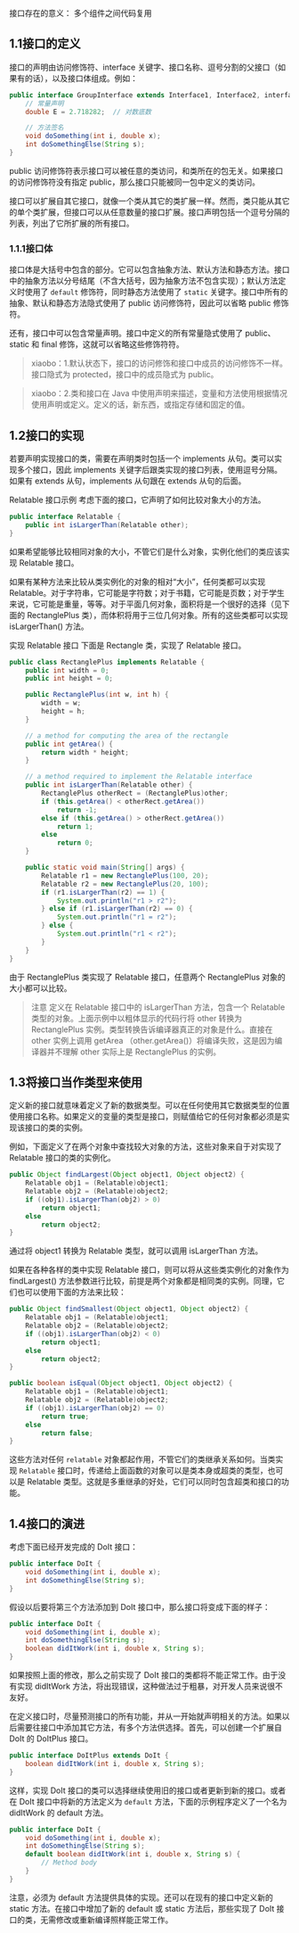 接口存在的意义：
多个组件之间代码复用

## 1.1接口的定义
接口的声明由访问修饰符、interface 关键字、接口名称、逗号分割的父接口（如果有的话），以及接口体组成。例如：
```java
public interface GroupInterface extends Interface1, Interface2, interface3 {
	// 常量声明
	double E = 2.718282;  // 对数底数

	// 方法签名
	void doSomething(int i, double x);
	int doSomethingElse(String s);
}
```
public 访问修饰符表示接口可以被任意的类访问，和类所在的包无关。如果接口的访问修饰符没有指定 public，那么接口只能被同一包中定义的类访问。

接口可以扩展自其它接口，就像一个类从其它的类扩展一样。然而，类只能从其它的单个类扩展，但接口可以从任意数量的接口扩展。接口声明包括一个逗号分隔的列表，列出了它所扩展的所有接口。

### 1.1.1接口体
接口体是大括号中包含的部分。它可以包含抽象方法、默认方法和静态方法。接口中的抽象方法以分号结尾（不含大括号，因为抽象方法不包含实现）；默认方法定义时使用了 `default` 修饰符，同时静态方法使用了 `static` 关键字。接口中所有的抽象、默认和静态方法隐式使用了 public 访问修饰符，因此可以省略 public 修饰符。

还有，接口中可以包含常量声明。接口中定义的所有常量隐式使用了 public、static 和 final 修饰，这就可以省略这些修饰符符。

> xiaobo：1.默认状态下，接口的访问修饰和接口中成员的访问修饰不一样。接口隐式为 protected，接口中的成员隐式为 public。

> xiaobo：2.类和接口在 Java 中使用声明来描述，变量和方法使用根据情况使用声明或定义。定义的话，新东西，或指定存储和固定的值。


## 1.2接口的实现
若要声明实现接口的类，需要在声明类时包括一个 implements 从句。类可以实现多个接口，因此 implements 关键字后跟类实现的接口列表，使用逗号分隔。如果有 extends 从句，implements 从句跟在 extends 从句的后面。

Relatable 接口示例
考虑下面的接口，它声明了如何比较对象大小的方法。
```java
public interface Relatable {
	public int isLargerThan(Relatable other);
}
```
如果希望能够比较相同对象的大小，不管它们是什么对象，实例化他们的类应该实现 Relatable 接口。

如果有某种方法来比较从类实例化的对象的相对“大小”，任何类都可以实现 Relatable。对于字符串，它可能是字符数；对于书籍，它可能是页数；对于学生来说，它可能是重量，等等。对于平面几何对象，面积将是一个很好的选择（见下面的 RectanglePlus 类），而体积将用于三位几何对象。所有的这些类都可以实现 isLargerThan() 方法。

实现 Relatable 接口
下面是 Rectangle 类，实现了 Relatable 接口。
```java
public class RectanglePlus implements Relatable {
	public int width = 0;
	public int height = 0;

	public RectanglePlus(int w, int h) {
		width = w;
		height = h;
	}

	// a method for computing the area of the rectangle
	public int getArea() {
		return width * height;
	}

	// a method required to implement the Relatable interface
	public int isLargerThan(Relatable other) {
		RectanglePlus otherRect = (RectanglePlus)other;
		if (this.getArea() < otherRect.getArea())
			return -1;
		else if (this.getArea() > otherRect.getArea())
			return 1;
		else
			return 0;
	}

	public static void main(String[] args) {
		Relatable r1 = new RectanglePlus(100, 20);
		Relatable r2 = new RectanglePlus(20, 100);
		if (r1.isLargerThan(r2) == 1) {
			System.out.println("r1 > r2");
		} else if (r1.isLargerThan(r2) == 0) {
			System.out.println("r1 = r2");
		} else {
			System.out.println("r1 < r2");
		}
	}
}
```
由于 RectanglePlus 类实现了 Relatable 接口，任意两个 RectanglePlus 对象的大小都可以比较。

> 注意
定义在 Relatable 接口中的 isLargerThan 方法，包含一个 Relatable 类型的对象。上面示例中以粗体显示的代码行将 other 转换为 RectanglePlus 实例。类型转换告诉编译器真正的对象是什么。直接在 other 实例上调用 getArea （other.getArea()）将编译失败，这是因为编译器并不理解 other 实际上是 RectanglePlus 的实例。

## 1.3将接口当作类型来使用
定义新的接口就意味着定义了新的数据类型。可以在任何使用其它数据类型的位置使用接口名称。如果定义的变量的类型是接口，则赋值给它的任何对象都必须是实现该接口的类的实例。

例如，下面定义了在两个对象中查找较大对象的方法，这些对象来自于对实现了 Relatable 接口的类的实例化。
```java
public Object findLargest(Object object1, Object object2) {
	Relatable obj1 = (Relatable)object1;
	Relatable obj2 = (Relatable)object2;
	if ((obj1).isLargerThan(obj2) > 0)
		return object1;
	else
		return object2;
}
```

通过将 object1 转换为 Relatable 类型，就可以调用 isLargerThan 方法。

如果在各种各样的类中实现 Relatable 接口，则可以将从这些类实例化的对象作为 findLargest() 方法参数进行比较，前提是两个对象都是相同类的实例。同理，它们也可以使用下面的方法来比较：
```java
public Object findSmallest(Object object1, Object object2) {
	Relatable obj1 = (Relatable)object1;
	Relatable obj2 = (Relatable)object2;
	if ((obj1).isLargerThan(obj2) < 0)
		return object1;
	else
		return object2;
}

public boolean isEqual(Object object1, Object object2) {
	Relatable obj1 = (Relatable)object1;
	Relatable obj2 = (Relatable)object2;
	if ((obj1).isLargerThan(obj2) == 0)
		return true;
	else
		return false;
}
```
这些方法对任何 `relatable` 对象都起作用，不管它们的类继承关系如何。当类实现 `Relatable` 接口时，传递给上面函数的对象可以是类本身或超类的类型，也可以是 Relatable 类型。这就是多重继承的好处，它们可以同时包含超类和接口的功能。

## 1.4接口的演进
考虑下面已经开发完成的 DoIt 接口：
```java
public interface DoIt {
	void doSomething(int i, double x);
	int doSomethingElse(String s);
}
```
假设以后要将第三个方法添加到 DoIt 接口中，那么接口将变成下面的样子：
```java
public interface DoIt {
	void doSomething(int i, double x);
	int doSomethingElse(String s);
	boolean didItWork(int i, double x, String s);
}
```
如果按照上面的修改，那么之前实现了 DoIt 接口的类都将不能正常工作。由于没有实现 didItWork 方法，将出现错误，这种做法过于粗暴，对开发人员来说很不友好。

在定义接口时，尽量预测接口的所有功能，并从一开始就声明相关的方法。如果以后需要往接口中添加其它方法，有多个方法供选择。首先，可以创建一个扩展自 DoIt 的 DoItPlus 接口。
```java
public interface DoItPlus extends DoIt {
	boolean didItWork(int i, double x, String s);
}
```
这样，实现 DoIt 接口的类可以选择继续使用旧的接口或者更新到新的接口。或者在 DoIt 接口中将新的方法定义为 `default` 方法，下面的示例程序定义了一个名为 didItWork 的 default 方法。
```java
public interface DoIt {
	void doSomething(int i, double x);
	int doSomethingElse(String s);
	default boolean didItWork(int i, double x, String s) {
		// Method body
	}
}
```
注意，必须为 default 方法提供具体的实现。还可以在现有的接口中定义新的 static 方法。在接口中增加了新的 default 或 static 方法后，那些实现了 DoIt 接口的类，无需修改或重新编译照样能正常工作。
































